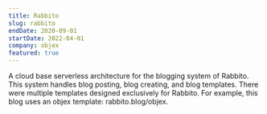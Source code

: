 ```yaml
---
title: Rabbito
slug: rabbito
endDate: 2020-09-01
startDate: 2022-04-01
company: objex
featured: true
---
```


A cloud base serverless architecture for the blogging system of Rabbito. This system handles blog posting, blog creating, and blog templates. There were multiple templates designed exclusively for Rabbito. For example, this blog uses an objex template: rabbito.blog/objex.
